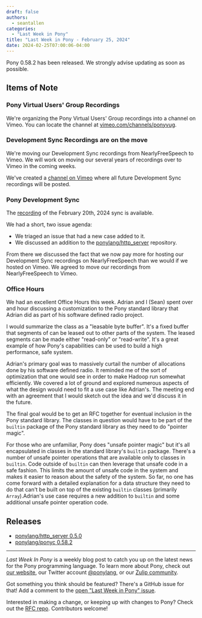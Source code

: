 ```yaml
---
draft: false
authors:
  - seantallen
categories:
  - "Last Week in Pony"
title: "Last Week in Pony - February 25, 2024"
date: 2024-02-25T07:00:06-04:00
---
```


Pony 0.58.2 has been released. We strongly advise updating as soon as possible.

<!-- more -->

## Items of Note

### Pony Virtual Users' Group Recordings

We're organizing the Pony Virtual Users' Group recordings into a channel on Vimeo. You can locate the channel at [vimeo.com/channels/ponyvug](https://vimeo.com/channels/ponyvug).

### Development Sync Recordings are on the move

We're moving our Development Sync recordings from NearlyFreeSpeech to Vimeo. We will work on moving our several years of recordings over to Vimeo in the coming weeks.

We've created a [channel on Vimeo](https://vimeo.com/channels/ponydevelopmentsync) where all future Development Sync recordings will be posted.

### Pony Development Sync

The [recording](https://sync-recordings.ponylang.io/r/2024_02_20.mp4) of the February 20th, 2024 sync is available.

We had a short, two issue agenda:

- We triaged an issue that had a new case added to it.
- We discussed an addition to the [ponylang/http_server](https://github.com/ponylang/http_server/pull/75) repository.

From there we discussed the fact that we now pay more for hosting our Development Sync recordings on NearlyFreeSpeech than we would if we hosted on Vimeo. We agreed to move our recordings from NearlyFreeSpeech to Vimeo.

### Office Hours

We had an excellent Office Hours this week. Adrian and I (Sean) spent over and hour discussing a customization to the Pony standard library that Adrian did as part of his software defined radio project.

I would summarize the class as a "leasable byte buffer". It's a fixed buffer that segments of can be leased out to other parts of the system. The leased segments can be made either "read-only" or "read-write". It's a great example of how Pony's capabilities can be used to build a high performance, safe system.

Adrian's primary goal was to massively curtail the number of allocations done by his software defined radio. It reminded me of the sort of optimization that one would see in order to make Hadoop run somewhat efficiently. We covered a lot of ground and explored numerous aspects of what the design would need to fit a use case like Adrian's. The meeting end with an agreement that I would sketch out the idea and we'd discuss it in the future.

The final goal would be to get an RFC together for eventual inclusion in the Pony standard library. The classes in question would have to be part of the `builtin` package of the Pony standard library as they need to do "pointer magic".

For those who are unfamiliar, Pony does "unsafe pointer magic" but it's all encapsulated in classes in the standard library's `builtin` package. There's a number of unsafe pointer operations that are available only to classes in `builtin`. Code outside of `builtin` can then leverage that unsafe code in a safe fashion. This limits the amount of unsafe code in the system and makes it easier to reason about the safety of the system. So far, no one has come forward with a detailed explanation for a data structure they need to do that can't be built on top of the existing `builtin` classes (primarily `Array`).Adrian's use case requires a new addition to `builtin` and some additional unsafe pointer operation code.

## Releases

- [ponylang/http_server 0.5.0](https://github.com/ponylang/http_server/releases/tag/0.5.0)
- [ponylang/ponyc 0.58.2](https://github.com/ponylang/ponyc/releases/tag/0.58.2)

---

_Last Week In Pony_ is a weekly blog post to catch you up on the latest news for the Pony programming language. To learn more about Pony, check out [our website](https://ponylang.io), our Twitter account [@ponylang](https://twitter.com/ponylang), or our [Zulip community](https://ponylang.zulipchat.com).

Got something you think should be featured? There's a GitHub issue for that! Add a comment to the [open "Last Week in Pony" issue](https://github.com/ponylang/ponylang.github.io/issues?q=is%3Aissue+is%3Aopen+label%3Alast-week-in-pony).

Interested in making a change, or keeping up with changes to Pony? Check out the [RFC repo](https://github.com/ponylang/rfcs). Contributors welcome!
